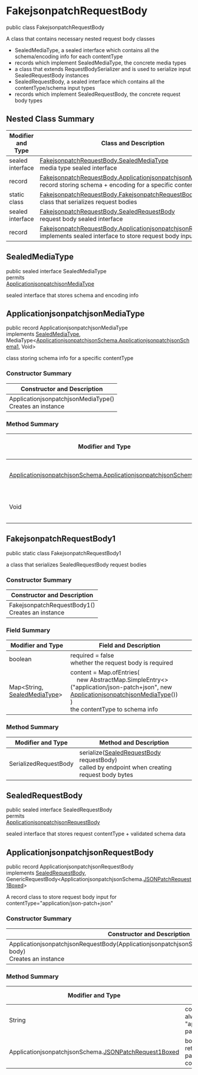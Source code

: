 # FakejsonpatchRequestBody

public class FakejsonpatchRequestBody

A class that contains necessary nested request body classes
- SealedMediaType, a sealed interface which contains all the schema/encoding info for each contentType
- records which implement SealedMediaType, the concrete media types
- a class that extends RequestBodySerializer and is used to serialize input SealedRequestBody instances
- SealedRequestBody, a sealed interface which contains all the contentType/schema input types
- records which implement SealedRequestBody, the concrete request body types

## Nested Class Summary
| Modifier and Type | Class and Description |
| ----------------- | --------------------- |
| sealed interface | [FakejsonpatchRequestBody.SealedMediaType](#sealedmediatype)<br>media type sealed interface |
| record | [FakejsonpatchRequestBody.ApplicationjsonpatchjsonMediaType](#applicationjsonpatchjsonmediatype)<br>record storing schema + encoding for a specific contentType |
| static class | [FakejsonpatchRequestBody.FakejsonpatchRequestBody1](#fakejsonpatchrequestbody1)<br>class that serializes request bodies |
| sealed interface | [FakejsonpatchRequestBody.SealedRequestBody](#sealedrequestbody)<br>request body sealed interface |
| record | [FakejsonpatchRequestBody.ApplicationjsonpatchjsonRequestBody](#applicationjsonpatchjsonrequestbody)<br>implements sealed interface to store request body input |

## SealedMediaType
public sealed interface SealedMediaType<br>
permits<br>
[ApplicationjsonpatchjsonMediaType](#applicationjsonpatchjsonmediatype)

sealed interface that stores schema and encoding info


## ApplicationjsonpatchjsonMediaType
public record ApplicationjsonpatchjsonMediaType<br>
implements [SealedMediaType](#sealedmediatype), MediaType<[ApplicationjsonpatchjsonSchema.ApplicationjsonpatchjsonSchema1](../../../paths/fakejsonpatch/patch/requestbody/content/applicationjsonpatchjson/ApplicationjsonpatchjsonSchema.md#applicationjsonpatchjsonschema1), Void>

class storing schema info for a specific contentType

### Constructor Summary
| Constructor and Description |
| --------------------------- |
| ApplicationjsonpatchjsonMediaType()<br>Creates an instance |

### Method Summary
| Modifier and Type | Method and Description |
| ----------------- | ---------------------- |
| [ApplicationjsonpatchjsonSchema.ApplicationjsonpatchjsonSchema1](../../../paths/fakejsonpatch/patch/requestbody/content/applicationjsonpatchjson/ApplicationjsonpatchjsonSchema.md#applicationjsonpatchjsonschema1) | schema()<br>the schema for this MediaType |
| Void | encoding()<br>the encoding info |

## FakejsonpatchRequestBody1
public static class FakejsonpatchRequestBody1<br>

a class that serializes SealedRequestBody request bodies

### Constructor Summary
| Constructor and Description |
| --------------------------- |
| FakejsonpatchRequestBody1()<br>Creates an instance |

### Field Summary
| Modifier and Type | Field and Description |
| ----------------- | --------------------- |
| boolean | required = false<br>whether the request body is required |
| Map<String, [SealedMediaType](#sealedmediatype)> | content =  Map.ofEntries(<br>&nbsp;&nbsp;&nbsp;&nbsp;new AbstractMap.SimpleEntry<>("application/json-patch+json", new [ApplicationjsonpatchjsonMediaType](#applicationjsonpatchjsonmediatype)())<br>)<br>the contentType to schema info |

### Method Summary
| Modifier and Type | Method and Description |
| ----------------- | ---------------------- |
| SerializedRequestBody | serialize([SealedRequestBody](#sealedrequestbody) requestBody)<br>called by endpoint when creating request body bytes |

## SealedRequestBody
public sealed interface SealedRequestBody<br>
permits<br>
[ApplicationjsonpatchjsonRequestBody](#applicationjsonpatchjsonrequestbody)

sealed interface that stores request contentType + validated schema data

## ApplicationjsonpatchjsonRequestBody
public record ApplicationjsonpatchjsonRequestBody<br>
implements [SealedRequestBody](#sealedrequestbody),<br>
GenericRequestBody<ApplicationjsonpatchjsonSchema.[JSONPatchRequest1Boxed](../../../components/schemas/JSONPatchRequest.md#jsonpatchrequest1boxed)><br>

A record class to store request body input for contentType="application/json-patch+json"

### Constructor Summary
| Constructor and Description |
| --------------------------- |
| ApplicationjsonpatchjsonRequestBody(ApplicationjsonpatchjsonSchema.[JSONPatchRequest1Boxed](../../../components/schemas/JSONPatchRequest.md#jsonpatchrequest1boxed) body)<br>Creates an instance |

### Method Summary
| Modifier and Type | Method and Description |
| ----------------- | ---------------------- |
| String | contentType()<br>always returns "application/json-patch+json" |
| ApplicationjsonpatchjsonSchema.[JSONPatchRequest1Boxed](../../../components/schemas/JSONPatchRequest.md#jsonpatchrequest1boxed) | body()<br>returns the body passed in in the constructor |
